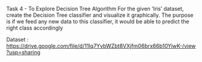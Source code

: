 Task 4 - To Explore Decision Tree Algorithm For the given ‘Iris’ dataset, create the Decision Tree classifier and visualize it graphically. The purpose is if we feed any new data to this classifier, it would be able to predict the right class accordingly

Dataset : https://drive.google.com/file/d/11Iq7YvbWZbt8VXjfm06brx66b10YiwK-/view?usp=sharing
